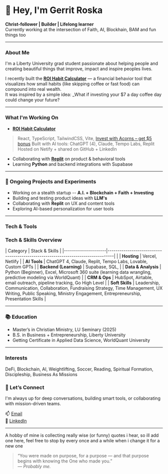 # 👋 Hey, I'm Gerrit Roska

**Christ-follower | Builder | Lifelong learner**  
Currently working at the intersection of Faith, AI, Blockhain, BAM and fun things too

---

###  About Me

I'm a Liberty University grad student passionate about helping people and creating beautiful things that improve, impact and inspire peoples lives.

I recently built the **[ROI Habit Calculator](https://github.com/GerritRoska/ROIHabitCalculator)** — a financial behavior tool that visualizes how small habits (like skipping coffee or fast food) can compound into real wealth.  
It was inspired by a simple idea: _What if investing your $7 a day coffee day could change your future?

---

###  What I'm Working On

-  [**ROI Habit Calculator**](https://roi-habit-calculator.netlify.app/) 
  > React, TypeScript, TailwindCSS, Vite,
  >  [Invest with Acorns – get $5 bonus](https://www.acorns.com/share/?first_name=Gerrit&shareable_code=QM3PVD3)
  > Built with AI tools: ChatGPT (4), Claude, Tempo Labs, Replit  
  > Hosted on Netify + shared on GitHub + LinkedIn  
-  Collaborating with [**Replit**](https://replit.com/~) on product & behavioral tools  
-  Learning **Python** and backend integrations with Supabase

---

### 🧪 Ongoing Projects and Experiments  

-  Working on a stealth startup -- **A.I. + Blockchain + Faith + Investing**
-  Building and testing product ideas with **LLM's**  
-  Collaborating with **Replit** on UX and content tools  
-  Exploring AI-based personalization for user tools

---

###  Tech & Tools

###  Tech & Skills Overview

| Category            | Stack & Skills                                                                 |
|---------------------|---------------------------------------------------------------------------------|                                   |
| **Hosting**          | Vercel, Netlify                                                                |
| **AI Tools**         | ChatGPT 4, Claude, Replit, Tempo Labs, Lovable, Custom GPTs                                     |
| **Backend (Learning)** | Supabase, SQL,                                                |
| **Data & Analysis**  | Python (Beginner), Excel, Microsoft 360 suite (learning data wrangling, predictive modeling via WorldQuant)            |
| **CRM & Ops**        | HubSpot, Airtable, email outreach, pipeline tracking, Go High Level                             |
| **Soft Skills**      | Leadership, Communication, Collaboration, Fundraising Strategy, Time Management, UX Writing, Public Speaking, Ministry Engagement, Entrepreneurship, Presentation Skills |


---

### 📚 Education

-  Master’s in Christian Ministry, LU Seminary (2025)  
-  B.S. in Business + Entrepreneurship, Liberty University  
-  Getting Certificate in Applied Data Science, WorldQuant University

---

### Interests 

DeFi, Blockchain, AI, Weightlifting, Soccer, Reading, Spiritual Formation, Discipleship, Business As Missions

### 💬 Let’s Connect

I'm always up for deep conversations, building smart tools, or collaborating with mission-driven teams.

📫 [Email](mailto:gerritroska@gmail.com)  
💼 [LinkedIn](https://www.linkedin.com/in/gerritroska)  

---

A hobby of mine is collecting really wise (or funny) quotes i hear, so ill add one here, feel free to stop by every once and a while when i change it for a new one
> “You were made on purpose, for a purpose — and that purpose begins with knowing the One who made you.”   
> — *Probably me.*
